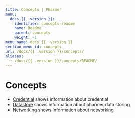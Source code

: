 ```yaml
---
title: Concepts | Pharmer
menu:
  docs_{{ .version }}:
    identifier: concepts-readme
    name: Readme
    parent: concepts
    weight: -1
menu_name: docs_{{ .version }}
section_menu_id: concepts
url: /docs/{{ .version }}/concepts/
aliases:
  - /docs/{{ .version }}/concepts/README/
---
```


# Concepts

- [Credential](/docs/concepts/credential/credential.md) shows information about credential
- [Datastore](/docs/concepts/datastore/datastore.md) shows information about pharmer data storing
- [Networking](/docs/concepts/networking/networking.md) shows information about networking
